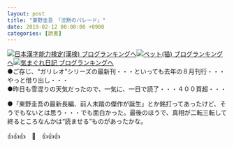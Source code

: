 ```yaml
---
layout: post
title: "東野圭吾　「沈黙のパレード」"
date: 2019-02-12 00:00:00 +0900
categories: [読書]
---
```


[![](/syuusyuu9701/assets/images/東野圭吾-「沈黙のパレード」-br_c_3028_1.gif)](http://blog.with2.net/link.php?1659096:3028 "日本漢字能力検定(漢検) ブログランキングへ")[日本漢字能力検定(漢検) ブログランキングへ](http://blog.with2.net/link.php?1659096:3028)[![](/syuusyuu9701/assets/images/東野圭吾-「沈黙のパレード」-br_c_1348_1.gif)](http://blog.with2.net/link.php?1659096:1348 "ペット(猫) ブログランキングへ")[ペット(猫) ブログランキングへ](http://blog.with2.net/link.php?1659096:1348)[![](/syuusyuu9701/assets/images/東野圭吾-「沈黙のパレード」-br_c_9257_1.gif)](http://blog.with2.net/link.php?1659096:9257 "気まぐれ日記 ブログランキングへ")[気まぐれ日記 ブログランキングへ](http://blog.with2.net/link.php?1659096:9257)  
●ご存じ、“ガリレオ”シリーズの最新刊・・・といっても去年の８月刊行・・・やっと借り出し・・・  
●昨日も雪混りの天気だったので、一気に、一日で読了・・・４００頁超・・・  
  
●「東野圭吾の最新長編、前人未踏の傑作が誕生」とか銘打ってあったけど、そうでもないとは思う・・・でも面白かった。最後のほうで、真相が二転三転して終るところなんかは“読ませる”ものがあったかな。  
  
👍👍👍　🐖　👍👍👍  
  
  
  